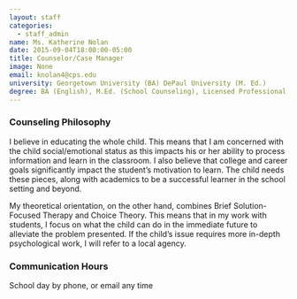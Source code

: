 ```yaml
---
layout: staff
categories: 
  - staff_admin
name: Ms. Katherine Nolan
date: 2015-09-04T18:00:00-05:00
title: Counselor/Case Manager
image: None
email: knolan4@cps.edu
university: Georgetown University (BA) DePaul University (M. Ed.)
degree: BA (English), M.Ed. (School Counseling), Licensed Professional Counselor (LPC)
---
```


### Counseling Philosophy
I believe in educating the whole child. This means that I am concerned with the
child social/emotional status as this impacts his or her ability to process
information and learn in the classroom. I also believe that college and career
goals significantly impact the student’s motivation to learn. The child needs
these pieces, along with academics to be a successful learner in the school
setting and beyond.

My theoretical orientation, on the other hand, combines Brief Solution-Focused
Therapy and Choice Theory. This means that in my work with students, I focus on
what the child can do in the immediate future to alleviate the problem
presented. If the child’s issue requires more in-depth psychological work, I
will refer to a local agency.

### Communication Hours
School day by phone, or email any time
